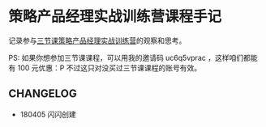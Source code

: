 # 策略产品经理实战训练营课程手记

记录参与[三节课策略产品经理实战训练营](https://class.sanjieke.cn/course/3610846.html)的观察和思考。

PS: 如果你想参加三节课课程，可以用我的邀请码 uc6q5vprac ，这样咱们都能有 100 元优惠：P 不过这只对没买过三节课课程的账号有效。

## CHANGELOG 

- 180405 闪闪创建


